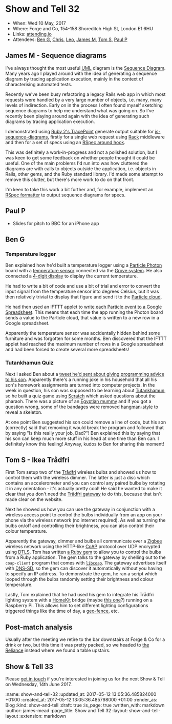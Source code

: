Show and Tell 32
================

* When: Wed 10 May, 2017
* Where: Forge and Co, 154-158 Shoreditch High St, London E1 6HU
* Links: [attending.io](https://attending.io/events/gfr-show-and-tell-32/)
* Attendees: [Ben G][ben-griffiths], [Chris][chris-lowis], [Leo][leo-cassarini], [James M][james-mead], [Tom S][tom-stuart], [Paul P][paul-pod]

[chris-lowis]: /chris-lowis
[james-mead]: /james-mead
[ben-griffiths]: https://twitter.com/beng
[leo-cassarini]: https://twitter.com/cassarani
[tom-stuart]: http://codon.com/
[paul-pod]: http://neuromantics.net/


## James M - Sequence diagrams

I've always thought the most useful [UML][] diagram is the [Sequence Diagram][]. Many years ago I played around with the idea of generating a sequence diagram by tracing application execution, mainly in the context of characterising automated tests.

Recently we've been busy refactoring a legacy Rails web app in which most requests were handled by a very large number of objects, i.e. many, many levels of indirection. Early on in the process I often found myself sketching sequence diagrams to help me understand what was going on. So I've recently been playing around again with the idea of generating such diagrams by tracing application execution.

I demonstrated using [Ruby 2's TracePoint][tracepoint-docs] generate output suitable for [js-sequence-diagrams][], firstly for a single web request using [Rack][] middleware and then for a set of specs using an [RSpec around hook][rspec-around-hook].

This was definitely a work-in-progress and not a polished solution, but I was keen to get some feedback on whether people thought it could be useful. One of the main problems I'd run into was how cluttered the diagrams are with calls to objects outside the application, i.e. objects in Rails, other gems, and the Ruby standard library. I'd made some attempt to remove this clutter, but there's more work to do on that front.

I'm keen to take this work a bit further and, for example, implement an [RSpec formatter][rspec-custom-formatters] to output sequence diagrams for specs.

[UML]: https://en.wikipedia.org/wiki/Unified_Modeling_Language
[Sequence Diagram]: https://en.wikipedia.org/wiki/Sequence_diagram
[tracepoint-docs]: http://ruby-doc.org/core-2.0.0/TracePoint.html
[Rack]: http://rack.github.io/
[js-sequence-diagrams]: https://bramp.github.io/js-sequence-diagrams/
[rspec-around-hook]: https://relishapp.com/rspec/rspec-core/v/3-6/docs/hooks/around-hooks
[rspec-custom-formatters]: https://relishapp.com/rspec/rspec-core/v/2-6/docs/formatters/custom-formatters


## Paul P

* Slides for pitch to BBC for an iPhone app


## Ben G

### Temperature logger

Ben explained how he'd built a temperature logger using a [Particle Photon][] board with a [temperature sensor][grove-temperature-sensor] connected via the [Grove system][]. He also connected a [4-digit display][grove-4-digit-display] to display the current temperature.

He had to write a bit of code and use a bit of trial and error to convert the input signal from the temperature sensor into degrees Celsius, but it was then relatively trivial to display that figure and send it to the [Particle cloud][].

He had then used an IFTTT applet to [write each Particle event to a Google Spreadsheet][ifttt-write-particle-event]. This means that each time the app running the Photon board sends a value to the Particle cloud, that value is written to a new row in a Google spreadsheet.

Apparently the temperature sensor was accidentally hidden behind some furniture and was forgotten for some months. Ben discovered that the IFTTT applet had reached the maximum number of rows in a Google spreadsheet and had been forced to create several more spreadsheets!

[Particle Photon]: https://www.particle.io/products/hardware/photon-wifi-dev-kit
[grove-temperature-sensor]: http://wiki.seeed.cc/Grove-Temperature_Sensor/
[Grove system]: http://wiki.seeed.cc/Grove_System/
[grove-4-digit-display]: http://wiki.seeed.cc/Grove-4-Digit_Display/
[Particle cloud]: https://www.particle.io/products/platform/particle-cloud
[ifttt-write-particle-event]: https://ifttt.com/applets/368678p-write-particle-event-to-google-spreadsheet-row


### Tutankhamun Quiz

Next I asked Ben about a [tweet he'd sent about giving programming advice to his son][beng-tweet-programming-advice]. Apparently there's a running joke in his household that all his son's homework assignments are turned into computer projects. In the week in question, his son was supposed to be learning about [Tutankhamun][], so he built a quiz game using [Scratch][] which asked questions about the pharaoh. There was a picture of an [Egyptian mummy][] and if you got a question wrong, some of the bandages were removed [hangman-style][hangman-game] to reveal a skeleton.

At one point Ben suggested his son could remove a line of code, but his son (correctly) said that removing it would break the program and followed that by saying "Is this really your job, Dad?"! Ben explained this by saying that his son can keep much more stuff in his head at one time than Ben can. I definitely know this feeling! Anyway, kudos to Ben for sharing this moment!

[beng-tweet-programming-advice]: https://twitter.com/beng/status/861316361657647105
[Tutankhamun]: https://en.wikipedia.org/wiki/Tutankhamun
[Scratch]: https://scratch.mit.edu/
[Egyptian mummy]: https://en.wikipedia.org/wiki/Mummy
[hangman-game]: https://en.wikipedia.org/wiki/Hangman_(game)


## Tom S - Ikea Trådfri

First Tom setup two of the [Trådfri][] wireless bulbs and showed us how to control them with the wireless dimmer. The latter is just a disc which contains an accelerometer and you can control any paired bulbs by rotating it in any orientation - it's actually pretty cool! He said he wanted to make it clear that you don't need the [Trådfri gateway][trådfri-gateway] to do this, because that isn't made clear on the website.

Next he showed us how you can use the gateway in conjunction with a wireless access point to control the bulbs individually from an app on your phone via the wireless network (no internet required). As well as turning the bulbs on/off and controlling their brightness, you can also control their colour temperature.

Apparently the gateway, dimmer and bulbs all communicate over a [Zigbee][] wireless network using the HTTP-like [CoAP][] protocol over UDP encrypted using [DTLS][]. Tom has written [a Ruby gem][tradfri-gem] to allow you to control the bulbs from a Ruby application. The gem talks to the gateway by shelling out to the `coap-client` program that comes with [`libcoap`][libcoap]. The gateway advertises itself with [DNS-SD][], so the gem can discover it automatically without you having to specify an IP address. To demonstrate the gem, he ran a script which looped through the bulbs randomly setting their brightness and colour temperature.

Lastly, Tom explained that he had used his gem to integrate his Trådfri lighting system with a [HomeKit][] bridge (maybe [this one][homebridge]?) running on a Raspberry Pi. This allows him to set different lighting configurations triggered things like the time of day, a [geo-fence][], etc.

[Trådfri]: http://www.ikea.com/gb/en/products/lighting/smart-lighting/
[trådfri-gateway]: http://www.ikea.com/gb/en/products/lighting/smart-lighting/tr%C3%A5dfri-gateway-white-art-20337807/
[tradfri-gem]: https://github.com/tomstuart/tradfri
[Zigbee]: http://www.zigbee.org/
[CoAP]: http://coap.technology/
[DTLS]: https://wiki.wireshark.org/DTLS
[libcoap]: https://libcoap.net/
[DNS-SD]: https://en.wikipedia.org/wiki/Zero-configuration_networking#DNS-based_service_discovery
[HomeKit]: https://developer.apple.com/homekit/
[homebridge]: https://github.com/nfarina/homebridge
[geo-fence]: https://en.wikipedia.org/wiki/Geo-fence


## Post-match analysis

Usually after the meeting we retire to the bar downstairs at Forge & Co for a drink or two, but this time it was pretty packed, so we headed to [the Reliance][] instead where we found a table upstairs.

[the Reliance]: http://www.thereliancepub.co.uk/


## Show & Tell 33

Please [get in touch][contact] if you're interested in joining us for the next Show & Tell on Wednesday, 14th June 2017.

[contact]: /contact


:name: show-and-tell-32
:updated_at: 2017-05-12 13:05:36.485824000 +01:00
:created_at: 2017-05-12 13:05:36.485798000 +01:00
:render_as: Blog
:kind: show-and-tell
:draft: true
:is_page: true
:written_with: markdown
:author: james-mead
:page_title: Show and Tell 32
:layout: show-and-tell-layout
:extension: markdown
